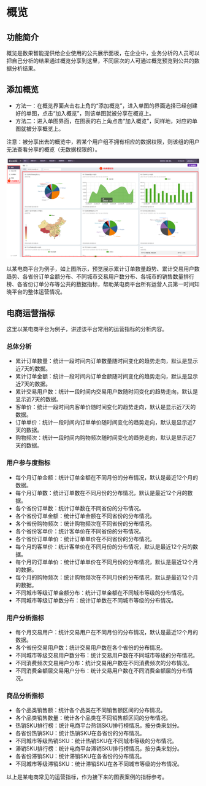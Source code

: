 # 概览

## 功能简介

概览是数果智能提供给企业使用的公共展示面板，在企业中，业务分析的人员可以把自己分析的结果通过概览分享到这里，不同层次的人可通过概览预览到公共的数据分析结果。

## 添加概览
* 方法一：在概览界面点击右上角的“添加概览”，进入单图的界面选择已经创建好的单图，点击“加入概览”，则该单图就被分享在概览上。
* 方法二：进入单图界面，在图表的右上角点击“加入概览”，同样地，对应的单图就被分享概览上。

注意：被分享出去的概览中，若某个用户组不拥有相应的数据权限，则该组的用户无法查看分享的概览（无数据权限的）。

![](/assets/gl/1.png)

以某电商平台为例子，如上图所示，预览展示累计订单数量趋势、累计交易用户数趋势、各省份订单金额分布、不同城市交易用户数分布、各城市的销售数量排行榜、各省份订单分布等公共的数据指标，帮助某电商平台所有运营人员第一时间知晓平台的整体运营情况。

## 电商运营指标

这里以某电商平台为例子，讲述该平台常用的运营指标的分析内容。

### **总体分析**

* 累计订单数量：统计一段时间内订单数量随时间变化的趋势走向，默认是显示近7天的数据。
* 累计订单金额：统计一段时间内订单金额随时间变化的趋势走向，默认是显示近7天的数据。
* 累计交易用户数：统计一段时间内交易用户数随时间变化的趋势走向，默认是显示近7天的数据。
* 客单价：统计一段时间内客单价随时间变化的趋势走向，默认是显示近7天的数据。
* 订单单价：统计一段时间内订单单价随时间变化的趋势走向，默认是显示近7天的数据。
* 购物频次：统计一段时间内购物频次随时间变化的趋势走向，默认是显示近7天的数据。

### **用户参与度指标**

* 每个月订单金额：统计订单金额在不同月份的分布情况，默认是最近12个月的数据。
* 每个月订单数：统计订单数在不同月份的分布情况，默认是最近12个月的数据。
* 各个省份订单数：统计订单数在不同省份的分布情况。
* 各个省份订单金额：统计订单金额在不同省份的分布情况。
* 各个省份购物频次：统计购物频次在不同省份的分布情况。
* 各个省份客单价：统计客单价在不同省份的分布情况。
* 各个省份订单单价：统计订单单价在不同省份的分布情况。
* 每个月的客单价：统计客单价在不同月份的分布情况，默认是最近12个月的数据。
* 每个月的订单单价：统计订单单价在不同月份的分布情况，默认是最近12个月的数据。
* 每个月的购物频次：统计购物频次在不同月份的分布情况，默认是最近12个月的数据。
* 不同城市等级订单金额分布：统计订单金额在不同城市等级的分布情况。
* 不同城市等级订单数分布：统计订单数在不同城市等级的分布情况。


### **用户分析指标**

* 每个月交易用户：统计交易用户在不同月份的分布情况，默认是最近12个月的数据。
* 各个省份交易用户数：统计交易用户数在各个省份的分布情况。
* 不同城市等级交易用户数分布：统计交易用户数在不同城市等级的分布情况。
* 不同消费频次交易用户分布：统计交易用户数在不同消费频次的分布情况。
* 不同消费金额层交易用户分布：统计交易用户数在不同消费金额层的分布情况。

### **商品分析指标**

* 各个品类销售额：统计各个品类在不同销售额区间的分布情况。
* 各个品类销售数量：统计各个品类在不同销售额区间的分布情况。
* 热销SKU排行榜：统计电商平台热销SKU排行榜情况，按分类来划分。
* 各省份热销SKU：统计热销SKU在各省份的分布情况。
* 不同城市等级热销SKU：统计热销SKU在不同城市等级的分布情况。
* 滞销SKU排行榜：统计电商平台滞销SKU排行榜情况，按分类来划分。
* 各省份滞销SKU：统计滞销SKU在各省份的分布情况。
* 不同城市等级滞销SKU：统计滞销SKU在各不同城市等级的分布情况。

以上是某电商常见的运营指标，作为接下来的图表案例的指标参考。

